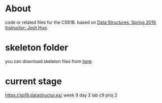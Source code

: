 # About

code or related files for the CS61B. based on [Data Structures, Spring 2019, Instructor: Josh Hug](https://sp19.datastructur.es).


# skeleton folder
you can download skeleton files from [here](https://github.com/Berkeley-CS61B/skeleton-sp19).

# current stage
https://sp19.datastructur.es/
week 9
day 2
lab c9
proj 2
